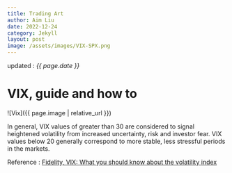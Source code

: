 ```yaml
---
title: Trading Art
author: Aim Liu
date: 2022-12-24
category: Jekyll
layout: post
image: /assets/images/VIX-SPX.png
---
```


updated : _{{ page.date }}_


# VIX, guide and how to

![Vix]({{ page.image | relative_url }})

In general, VIX values of greater than 30 are considered to signal heightened volatility from increased uncertainty, risk and investor fear. VIX values below 20 generally correspond to more stable, less stressful periods in the markets.

Reference : [Fidelity, VIX: What you should know about the volatility index](https://1drv.ms/b/s!AmbDG-m_6ot_ipwsMidX25xkO9p2jQ?e=7NHyLh)